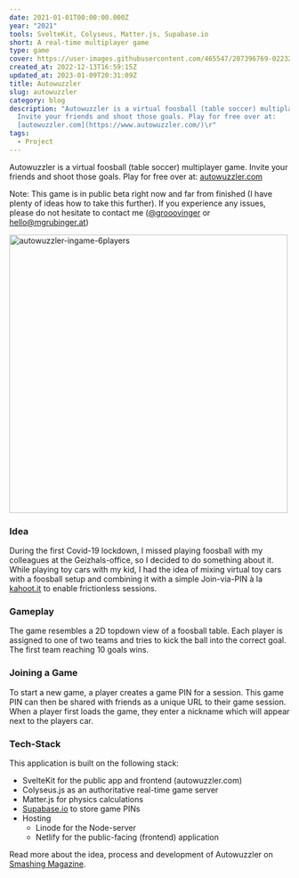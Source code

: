 ```yaml
---
date: 2021-01-01T00:00:00.000Z
year: "2021"
tools: SvelteKit, Colyseus, Matter.js, Supabase.io
short: A real-time multiplayer game
type: game
cover: https://user-images.githubusercontent.com/465547/207396769-02232676-3753-4320-bf9f-c538373ce698.png
created_at: 2022-12-13T16:59:15Z
updated_at: 2023-01-09T20:31:09Z
title: Autowuzzler
slug: autowuzzler
category: blog
description: "Autowuzzler is a virtual foosball (table soccer) multiplayer game.
  Invite your friends and shoot those goals. Play for free over at:
  [autowuzzler.com](https://www.autowuzzler.com/)\r"
tags:
  - Project
---
```



Autowuzzler is a virtual foosball (table soccer) multiplayer game. Invite your friends and shoot those goals. Play for free over at: [autowuzzler.com](https://www.autowuzzler.com/)

Note: This game is in public beta right now and far from finished (I have plenty of ideas how to take this further). If you  experience any issues, please do not hesitate to contact me ([@grooovinger](https://mastodon.social/@grooovinger) or hello@mgrubinger.at)


<img width="500" alt="autowuzzler-ingame-6players" src="https://user-images.githubusercontent.com/465547/207396769-02232676-3753-4320-bf9f-c538373ce698.png">

### Idea

During the first Covid-19 lockdown, I missed playing foosball with my colleagues at the Geizhals-office, so I decided to do something about it. While playing toy cars with my kid, I had the idea of mixing virtual toy cars with a foosball setup and combining it with a simple Join-via-PIN à la [kahoot.it](http://kahoot.it) to enable frictionless sessions.

### Gameplay

The game resembles a 2D topdown view of a foosball table. Each player is assigned to one of two teams and tries to kick the ball into the correct goal. The first team reaching 10 goals wins. 

### Joining a Game

To start a new game, a player creates a game PIN for a session. This game PIN can then be shared with friends as a unique URL to their game session. When a player first loads the game, they enter a nickname which will appear next to the players car. 

### Tech-Stack

This application is built on the following stack: 

- SvelteKit for the public app and frontend (autowuzzler.com)
- Colyseus.js as an authoritative real-time game server
- Matter.js for physics calculations
- [Supabase.io](http://Supabase.io) to store game PINs
- Hosting
    - Linode for the Node-server
    - Netlify for the public-facing (frontend) application


Read more about the idea, process and development of Autowuzzler on [Smashing Magazine](https://www.smashingmagazine.com/2021/10/real-time-multi-user-game/).

